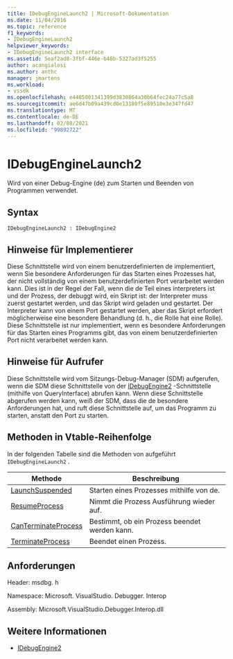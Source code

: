```yaml
---
title: IDebugEngineLaunch2 | Microsoft-Dokumentation
ms.date: 11/04/2016
ms.topic: reference
f1_keywords:
- IDebugEngineLaunch2
helpviewer_keywords:
- IDebugEngineLaunch2 interface
ms.assetid: 5eaf2ad8-3fbf-446e-b48b-5327ad3f5255
author: acangialosi
ms.author: anthc
manager: jmartens
ms.workload:
- vssdk
ms.openlocfilehash: e4485001341399d3830864a30b64fec24a77c5a8
ms.sourcegitcommit: ae6d47b09a439cd0e13180f5e89510e3e347fd47
ms.translationtype: MT
ms.contentlocale: de-DE
ms.lasthandoff: 02/08/2021
ms.locfileid: "99892722"
---
```

# <a name="idebugenginelaunch2"></a>IDebugEngineLaunch2
Wird von einer Debug-Engine (de) zum Starten und Beenden von Programmen verwendet.

## <a name="syntax"></a>Syntax

```
IDebugEngineLaunch2 : IDebugEngine2
```

## <a name="notes-for-implementers"></a>Hinweise für Implementierer
 Diese Schnittstelle wird von einem benutzerdefinierten de implementiert, wenn Sie besondere Anforderungen für das Starten eines Prozesses hat, der nicht vollständig von einem benutzerdefinierten Port verarbeitet werden kann. Dies ist in der Regel der Fall, wenn die de Teil eines interpreters ist und der Prozess, der debuggt wird, ein Skript ist: der Interpreter muss zuerst gestartet werden, und das Skript wird geladen und gestartet. Der Interpreter kann von einem Port gestartet werden, aber das Skript erfordert möglicherweise eine besondere Behandlung (d. h., die Rolle hat eine Rolle). Diese Schnittstelle ist nur implementiert, wenn es besondere Anforderungen für das Starten eines Programms gibt, das von einem benutzerdefinierten Port nicht verarbeitet werden kann.

## <a name="notes-for-callers"></a>Hinweise für Aufrufer
 Diese Schnittstelle wird vom Sitzungs-Debug-Manager (SDM) aufgerufen, wenn die SDM diese Schnittstelle von der [IDebugEngine2](../../../extensibility/debugger/reference/idebugengine2.md) -Schnittstelle (mithilfe von QueryInterface) abrufen kann. Wenn diese Schnittstelle abgerufen werden kann, weiß der SDM, dass die de besondere Anforderungen hat, und ruft diese Schnittstelle auf, um das Programm zu starten, anstatt den Port zu starten.

## <a name="methods-in-vtable-order"></a>Methoden in Vtable-Reihenfolge
 In der folgenden Tabelle sind die Methoden von aufgeführt `IDebugEngineLaunch2` .

|Methode|Beschreibung|
|------------|-----------------|
|[LaunchSuspended](../../../extensibility/debugger/reference/idebugenginelaunch2-launchsuspended.md)|Starten eines Prozesses mithilfe von de.|
|[ResumeProcess](../../../extensibility/debugger/reference/idebugenginelaunch2-resumeprocess.md)|Nimmt die Prozess Ausführung wieder auf.|
|[CanTerminateProcess](../../../extensibility/debugger/reference/idebugenginelaunch2-canterminateprocess.md)|Bestimmt, ob ein Prozess beendet werden kann.|
|[TerminateProcess](../../../extensibility/debugger/reference/idebugenginelaunch2-terminateprocess.md)|Beendet einen Prozess.|

## <a name="requirements"></a>Anforderungen
 Header: msdbg. h

 Namespace: Microsoft. VisualStudio. Debugger. Interop

 Assembly: Microsoft.VisualStudio.Debugger.Interop.dll

## <a name="see-also"></a>Weitere Informationen
- [IDebugEngine2](../../../extensibility/debugger/reference/idebugengine2.md)
